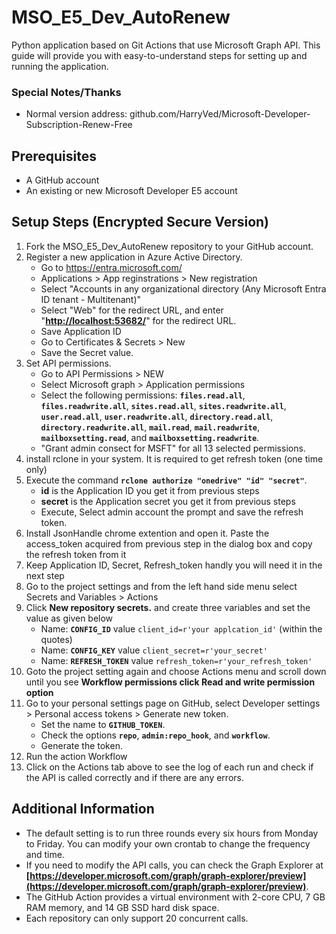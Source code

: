 # **MSO_E5_Dev_AutoRenew**

Python application based on Git Actions that use Microsoft Graph API. This guide will provide you with easy-to-understand steps for setting up and running the application.

### Special Notes/Thanks ###
* Normal version address: github.com/HarryVed/Microsoft-Developer-Subscription-Renew-Free

## **Prerequisites**
- A GitHub account
- An existing or new Microsoft Developer E5 account

## **Setup Steps (Encrypted Secure Version)**

1. Fork the MSO_E5_Dev_AutoRenew repository to your GitHub account.
2. Register a new application in Azure Active Directory.
    - Go to https://entra.microsoft.com/
    - Applications > App reginstrations > New registration
    - Select "Accounts in any organizational directory (Any Microsoft Entra ID tenant - Multitenant)"
    - Select "Web" for the redirect URL, and enter "**[http://localhost:53682/](http://localhost:53682/)**" for the redirect URL.
    - Save Application ID
    - Go to Certificates & Secrets > New 
    - Save the Secret value.
3. Set API permissions.
    - Go to API Permissions > NEW
    - Select Microsoft graph > Application permissions
    - Select the following permissions: **`files.read.all`**, **`files.readwrite.all`**, **`sites.read.all`**, **`sites.readwrite.all`**, **`user.read.all`**, **`user.readwrite.all`**, **`directory.read.all`**, **`directory.readwrite.all`**, **`mail.read`**, **`mail.readwrite`**, **`mailboxsetting.read`**, and **`mailboxsetting.readwrite`**.
    - "Grant admin consect for MSFT" for all 13 selected permissions.
4. install rclone in your system. It is required to get refresh token (one time only)
5. Execute the command **`rclone authorize "onedrive" "id" "secret"`**.
    - **id** is the Application ID you get it from previous steps
    - **secret** is the Application secret you get it from previous steps
    - Execute, Select admin account the prompt and save the refresh token.
6. Install JsonHandle chrome extention and open it. Paste the access_token acquired from previous step in the dialog box and copy the refresh token from it
7. Keep Application ID, Secret, Refresh_token handly you will need it in the next step
8. Go to the project settings and from the left hand side menu select Secrets and Variables > Actions
9. Click **New repository secrets.** and create three variables and set the value as given below
    - Name: **`CONFIG_ID`** value `client_id=r'your applcation_id'` (within the quotes)
    - Name: **`CONFIG_KEY`** value `client_secret=r'your_secret'`
    - Name: **`REFRESH_TOKEN`** value `refresh_token=r'your_refresh_token'`
10. Goto the project setting again and choose Actions menu and scroll down until you see **Workflow permissions click Read and write permission option**
11. Go to your personal settings page on GitHub, select Developer settings > Personal access tokens > Generate new token.
    - Set the name to **`GITHUB_TOKEN`**.
    - Check the options **`repo`**, **`admin:repo_hook`**, and **`workflow`**.
    - Generate the token.
12. Run the action Workflow
13. Click on the Actions tab above to see the log of each run and check if the API is called correctly and if there are any errors.

## **Additional Information**

- The default setting is to run three rounds every six hours from Monday to Friday. You can modify your own crontab to change the frequency and time.
- If you need to modify the API calls, you can check the Graph Explorer at **[https://developer.microsoft.com/graph/graph-explorer/preview](https://developer.microsoft.com/graph/graph-explorer/preview)**.
- The GitHub Action provides a virtual environment with 2-core CPU, 7 GB RAM memory, and 14 GB SSD hard disk space.
- Each repository can only support 20 concurrent calls.
